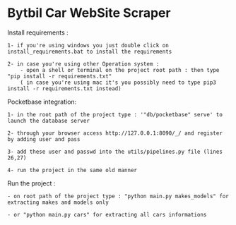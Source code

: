 # Bytbil Car WebSite Scraper

Install requirements : 

    1- if you're using windows you just double click on install_requirements.bat to install the requirements
    
    2- in case you're using other Operation system : 
        - open a shell or terminal on the project root path : then type "pip install -r requirements.txt" 
        ( in case you're using mac it's you possibly need to type pip3 install -r requirements.txt instead)

Pocketbase integration: 

    1- in the root path of the project type : '"db/pocketbase" serve' to launch the database server 
    
    2- through your browser access http://127.0.0.1:8090/_/ and register by adding user and pass 
    
    3- add these user and passwd into the utils/pipelines.py file (lines 26,27)
    
    4- run the project in the same old manner 

Run the project :
    
    - on root path of the project type : "python main.py makes_models" for extracting makes and models only
    
    - or "python main.py cars" for extracting all cars informations 
